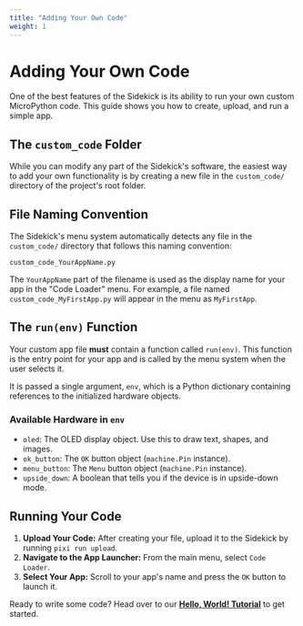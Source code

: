 ```yaml
---
title: "Adding Your Own Code"
weight: 1
---
```


# Adding Your Own Code

One of the best features of the Sidekick is its ability to run your own custom MicroPython code. This guide shows you how to create, upload, and run a simple app.

## The `custom_code` Folder

While you can modify any part of the Sidekick's software, the easiest way to add your own functionality is by creating a new file in the `custom_code/` directory of the project's root folder.

## File Naming Convention

The Sidekick's menu system automatically detects any file in the `custom_code/` directory that follows this naming convention:

`custom_code_YourAppName.py`

The `YourAppName` part of the filename is used as the display name for your app in the "Code Loader" menu. For example, a file named `custom_code_MyFirstApp.py` will appear in the menu as `MyFirstApp`.

## The `run(env)` Function

Your custom app file **must** contain a function called `run(env)`. This function is the entry point for your app and is called by the menu system when the user selects it.

It is passed a single argument, `env`, which is a Python dictionary containing references to the initialized hardware objects.

### Available Hardware in `env`

-   `oled`: The OLED display object. Use this to draw text, shapes, and images.
-   `ok_button`: The `OK` button object (`machine.Pin` instance).
-   `menu_button`: The `Menu` button object (`machine.Pin` instance).
-   `upside_down`: A boolean that tells you if the device is in upside-down mode.

## Running Your Code

1.  **Upload Your Code:** After creating your file, upload it to the Sidekick by running `pixi run upload`.
2.  **Navigate to the App Launcher:** From the main menu, select `Code Loader`.
3.  **Select Your App:** Scroll to your app's name and press the `OK` button to launch it.

Ready to write some code? Head over to our **[Hello, World! Tutorial](../tutorials/hello-world/)** to get started.